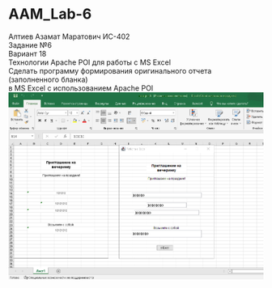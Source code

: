 # AAM_Lab-6
Алтиев Азамат Маратович ИС-402 <br />
Задание №6 <br />
Вариант 18 <br />
Технологии Apache POI для работы с MS Excel<br />
Сделать программу формирования оригинального отчета (заполненного бланка) <br />
в MS Excel с использованием Apache POI<br />
![Скрин программы](https://raw.githubusercontent.com/markosloot/AAM_Lab-6/main/6.png)

